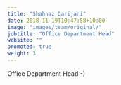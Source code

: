 ```yaml
---
title: "Shahnaz Darijani"
date: 2018-11-19T10:47:58+10:00
image: "images/team/original/"
jobtitle: "Office Department Head"
website: ""
promoted: true
weight: 3 
---
```


Office Department Head:-)
